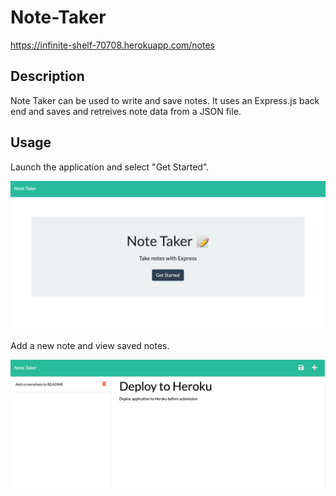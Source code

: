 # Note-Taker

https://infinite-shelf-70708.herokuapp.com/notes

## Description
  
Note Taker can be used to write and save notes. It uses an Express.js back end and saves and retreives note data from a JSON file. 

## Usage

Launch the application and select "Get Started".

![get started](public/assets/images/start.png)

Add a new note and view saved notes.

![note](public/assets/images/note.png)
